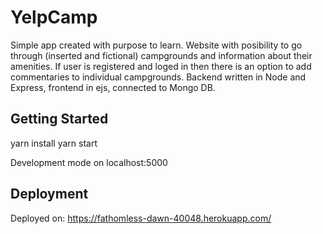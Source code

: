 # YelpCamp

Simple app created with purpose to learn. Website with posibility to go through (inserted and fictional) campgrounds and information about their amenities. If user is registered and loged in then there is an option to add commentaries to individual campgrounds. Backend written in Node and Express, frontend in ejs, connected to Mongo DB.

## Getting Started

yarn install
yarn start

Development mode on localhost:5000


## Deployment

Deployed on: 
https://fathomless-dawn-40048.herokuapp.com/


